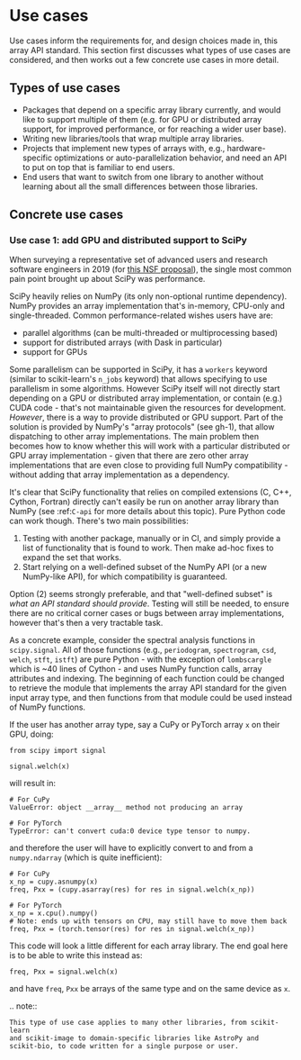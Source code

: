 # Use cases

Use cases inform the requirements for, and design choices made in, this array
API standard. This section first discusses what types of use cases are
considered, and then works out a few concrete use cases in more detail.

## Types of use cases

- Packages that depend on a specific array library currently, and would like
  to support multiple of them (e.g. for GPU or distributed array support, for
  improved performance, or for reaching a wider user base).
- Writing new libraries/tools that wrap multiple array libraries.
- Projects that implement new types of arrays with, e.g., hardware-specific
  optimizations or auto-parallelization behavior, and need an API to put on
  top that is familiar to end users.
- End users that want to switch from one library to another without learning
  about all the small differences between those libraries.


## Concrete use cases

### Use case 1: add GPU and distributed support to SciPy

When surveying a representative set of advanced users and research software
engineers in 2019 (for [this NSF proposal](https://figshare.com/articles/Mid-Scale_Research_Infrastructure_-_The_Scientific_Python_Ecosystem/8009441)),
the single most common pain point brought up about SciPy was performance.

SciPy heavily relies on NumPy (its only non-optional runtime dependency).
NumPy provides an array implementation that's in-memory, CPU-only and
single-threaded. Common performance-related wishes users have are:

- parallel algorithms (can be multi-threaded or multiprocessing based)
- support for distributed arrays (with Dask in particular)
- support for GPUs

Some parallelism can be supported in SciPy, it has a `workers` keyword
(similar to scikit-learn's `n_jobs` keyword) that allows specifying to use
parallelism in some algorithms. However SciPy itself will not directly start
depending on a GPU or distributed array implementation, or contain (e.g.)
CUDA code - that's not maintainable given the resources for development.
_However_, there is a way to provide distributed or GPU support. Part of the
solution is provided by NumPy's "array protocols" (see gh-1), that allow
dispatching to other array implementations. The main problem then becomes how
to know whether this will work with a particular distributed or GPU array
implementation - given that there are zero other array implementations that
are even close to providing full NumPy compatibility - without adding that
array implementation as a dependency.

It's clear that SciPy functionality that relies on compiled extensions (C,
C++, Cython, Fortran) directly can't easily be run on another array library
than NumPy (see :ref:`C-api` for more details about this topic). Pure Python
code can work though. There's two main possibilities:

1. Testing with another package, manually or in CI, and simply provide a list
   of functionality that is found to work. Then make ad-hoc fixes to expand
   the set that works.
2. Start relying on a well-defined subset of the NumPy API (or a new
   NumPy-like API), for which compatibility is guaranteed.

Option (2) seems strongly preferable, and that "well-defined subset" is _what
an API standard should provide_. Testing will still be needed, to ensure there
are no critical corner cases or bugs between array implementations, however
that's then a very tractable task.

As a concrete example, consider the spectral analysis functions in `scipy.signal`.
All of those functions (e.g., `periodogram`, `spectrogram`, `csd`, `welch`, `stft`,
`istft`) are pure Python - with the exception of `lombscargle` which is ~40
lines of Cython - and uses NumPy function calls, array attributes and
indexing. The beginning of each function could be changed to retrieve the
module that implements the array API standard for the given input array type,
and then functions from that module could be used instead of NumPy functions.

If the user has another array type, say a CuPy or PyTorch array `x` on their
GPU, doing:
```
from scipy import signal

signal.welch(x)
```
will result in:
```
# For CuPy
ValueError: object __array__ method not producing an array

# For PyTorch
TypeError: can't convert cuda:0 device type tensor to numpy.
```
and therefore the user will have to explicitly convert to and from a
`numpy.ndarray` (which is quite inefficient):
```
# For CuPy
x_np = cupy.asnumpy(x)
freq, Pxx = (cupy.asarray(res) for res in signal.welch(x_np))

# For PyTorch
x_np = x.cpu().numpy()
# Note: ends up with tensors on CPU, may still have to move them back
freq, Pxx = (torch.tensor(res) for res in signal.welch(x_np))
```
This code will look a little different for each array library. The end goal
here is to be able to write this instead as:
```
freq, Pxx = signal.welch(x)
```
and have `freq`, `Pxx` be arrays of the same type and on the same device as `x`.

.. note::

    This type of use case applies to many other libraries, from scikit-learn
    and scikit-image to domain-specific libraries like AstroPy and
    scikit-bio, to code written for a single purpose or user.
